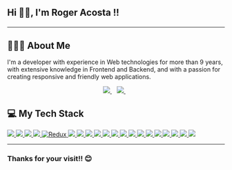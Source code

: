 <link
    rel="stylesheet"
    href="https://cdnjs.cloudflare.com/ajax/libs/animate.css/4.0.0/animate.min.css"
/>

<h2 class="animate__animated animate__zoomIn" >

Hi 👋🏻, I'm Roger Acosta !!

</h2>

<hr/>

## 👨🏻‍💻 About Me

I'm a developer with experience in Web technologies for more than 9 years, with extensive knowledge in Frontend and Backend, and with a passion for creating responsive and friendly web applications.

<p align="center">
  <a href="https://www.linkedin.com/in/roger-alberto-acosta-chan-119b75164/">
    <img src="https://img.shields.io/badge/LinkedIn-%230077B5.svg?&style=flat-square&logo=linkedin&logoColor=white">
  </a>&nbsp;&nbsp;
  <a href="https://github.com/RooGeaR">
    <img src="https://img.shields.io/badge/GitHub-%230A0A0A.svg?&style=flat-square&logo=Github&logoColor=white">  
  </a>&nbsp;&nbsp;
</p>

## 💻 My Tech Stack
<a href="https://www.w3schools.com/html/">
<img src="https://img.shields.io/badge/html5%20-%23E34F26.svg?&style=for-the-badge&logo=html5&logoColor=white"/>
</a>

<a href="https://www.w3schools.com/css/"> 
<img src="https://img.shields.io/badge/css3%20-%231572B6.svg?&style=for-the-badge&logo=css3&logoColor=white"/>
</a>

<a href="https://www.javascript.com/">
<img src="https://img.shields.io/badge/javascript%20-%23323330.svg?&style=for-the-badge&logo=javascript&logoColor=%23F7DF1E"/>
</a>

<a href="https://reactjs.org/">
<img src="https://img.shields.io/badge/react%20-%2320232a.svg?&style=for-the-badge&logo=react&logoColor=%2361DAFB"/>
</a>

<a href="https://redux.js.org/">
<img alt="Redux" src="https://img.shields.io/badge/redux%20-%23593d88.svg?&style=for-the-badge&logo=redux&logoColor=white"/>
</a>

<a href="hhttps://vuejs.org/"> 
<img src="https://img.shields.io/badge/Vue%20js-35495E?style=for-the-badge&logo=vuedotjs&logoColor=4FC08D"/>
</a>

<a href="https://nuxt.com/">
<img src="https://img.shields.io/badge/nuxt%20js-00C58E?style=for-the-badge&logo=nuxtdotjs&logoColor=white"/>
</a>

<a href="https://astro.build/">
<img src="https://img.shields.io/badge/Astro-0C1222?style=for-the-badge&logo=astro&logoColor=FDFDFE"/>
</a>

<a href="https://tailwindcss.com/">
<img src="https://img.shields.io/badge/Tailwind_CSS-38B2AC?style=for-the-badge&logo=tailwind-css&logoColor=white"/>
</a>

<a href="https://getbootstrap.com/">
<img src="https://img.shields.io/badge/Bootstrap-563D7C?style=for-the-badge&logo=bootstrap&logoColor=white"/>
</a>

<a href="https://jquery.com/">
<img src="https://img.shields.io/badge/jQuery-0769AD?style=for-the-badge&logo=jquery&logoColor=white"/>
</a>

<a href="https://git-scm.com/">
<img src="https://img.shields.io/badge/git%20-%23F05033.svg?&style=for-the-badge&logo=git&logoColor=white"/>
</a>

<a href="https://github.com">
<img src="https://img.shields.io/badge/github%20-%23121011.svg?&style=for-the-badge&logo=github&logoColor=white"/>
</a>

<a href="https://about.gitlab.com/">
<img src="https://img.shields.io/badge/GitLab-330F63?style=for-the-badge&logo=gitlab&logoColor=white"/>
</a>

<a href="https://bitbucket.org/">
<img src="https://img.shields.io/badge/Bitbucket-0747a6?style=for-the-badge&logo=bitbucket&logoColor=white"/>
</a>

<a href="https://nodejs.org/">
<img src="https://img.shields.io/badge/Node%20js-339933?style=for-the-badge&logo=nodedotjs&logoColor=white"/>
</a>

<a href="https://expressjs.com/">
<img src="https://img.shields.io/badge/Express%20js-000000?style=for-the-badge&logo=express&logoColor=white"/>
</a>

<a href="https://www.postgresql.org/">
<img src="https://img.shields.io/badge/PostgreSQL-316192?style=for-the-badge&logo=postgresql&logoColor=white"/>
</a>

<a href="https://www.mysql.com/">
<img src="https://img.shields.io/badge/MySQL-005C84?style=for-the-badge&logo=mysql&logoColor=white"/>
</a>

<a href="https://aws.amazon.com/">
<img src="https://img.shields.io/badge/Amazon_AWS-FF9900?style=for-the-badge&logo=amazonaws&logoColor=white"/>
</a>

<hr>


<h3>Thanks for your visit!! 😊</h3>
